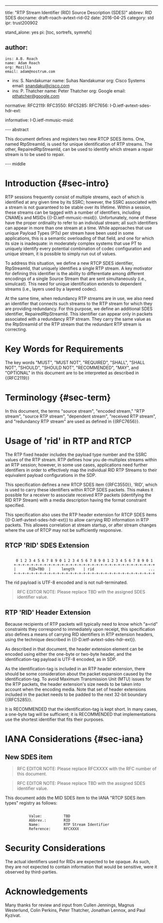 ---
title: "RTP Stream Identifier (RID) Source Description (SDES)"
abbrev: RID SDES
docname:  draft-roach-avtext-rid-02
date: 2016-04-25
category: std
ipr: trust200902

stand_alone: yes
pi: [toc, sortrefs, symrefs]

author:
-
    ins: A.B. Roach
    name: Adam Roach
    org: Mozilla
    email: adam@nostrum.com
-
    ins: S. Nandakumar
    name: Suhas Nandakumar
    org: Cisco Systems
    email: snandaku@cisco.com
-
    ins: P. Thatcher
    name: Peter Thatcher
    org: Google
    email: pthatcher@google.com

normative:
  RFC2119:
  RFC3550:
  RFC5285:
  RFC7656:
  I-D.ietf-avtext-sdes-hdr-ext:

informative:
  I-D.ietf-mmusic-msid:


--- abstract

This document defines and registers two new RTCP SDES items.
One, named RtpStreamId, is used for unique identification
of RTP streams. The other, RepairedRtpStreamId, can be used
to identify which stream a repair stream is to be used to repair.

--- middle

# Introduction {#sec-intro}

RTP sessions frequently consist of multiple streams, each of which is
identified at any given time by its SSRC; however, the SSRC associated
with a stream is not guaranteed to be stable over its lifetime. Within
a session, these streams can be tagged with a number of identifiers,
including CNAMEs and  MSIDs {{I-D.ietf-mmusic-msid}}. Unfortunately,
none of these have the proper ordinality to refer to an individual stream;
all such identifiers can appear in more than one stream at a time.
While approaches that use unique Payload Types (PTs) per stream have
been used in some applications, this is a semantic overloading of that
field, and one for which its size is inadequate: in moderately complex
systems that use PT to uniquely identify every potential combination of
codec configuration and unique stream, it is possible to simply run
out of values.

To address this situation, we define a new RTCP SDES identifier, RtpStreamId,
that uniquely identifies a single RTP stream. A key motivator for defining
this identifier is the ability to differentiate among different encodings of a
single Source Stream that are sent simultaneously (i.e., simulcast). This need
for unique identification extends to dependent streams (i.e., layers used by a
layered codec).

At the same time, when redundancy RTP streams are in use, we also need an
identifier that connects such streams to the RTP stream for which they are
providing redundancy. For this purpose, we define an additional SDES identifier,
RepairedRtpStreamId. This identifier can appear only in packets associated
with a redundancy RTP stream. They carry the same value as the RtpStreamId
of the RTP stream that the redundant RTP stream is correcting.

# Key Words for Requirements

The key words "MUST", "MUST NOT", "REQUIRED", "SHALL", "SHALL NOT",
"SHOULD", "SHOULD NOT", "RECOMMENDED", "MAY", and "OPTIONAL" in this
document are to be interpreted as described in {{RFC2119}}

# Terminology {#sec-term}

In this document, the terms "source stream", "encoded stream," "RTP stream",
"source RTP stream", "dependent stream", "received RTP stream", and
"redundancy RTP stream" are used as defined in {{RFC7656}}.

# Usage of 'rid' in RTP and RTCP

The RTP fixed header includes the payload type number and the SSRC values of
the RTP stream.  RTP defines how you de-multiplex streams within an RTP
session; however, in some use cases, applications need further identifiers in
order to effectively map the individual RID RTP Streams to their equivalent
payload configurations in the SDP.

This specification defines a new RTCP SDES item {{RFC3550}}, 'RID', which is
used to carry these identifiers within RTCP SDES packets.  This makes it
possible for a receiver to associate received RTP packets (identifying the
RID RTP Stream) with a media description having the format constraint
specified.

This specification also uses the RTP header extension for RTCP SDES items
{{I-D.ietf-avtext-sdes-hdr-ext}} to allow carrying RID information in RTP
packets. This allowes correlation at stream startup, or after stream changes
where the use of RTCP may not be sufficiently responsive.

## RTCP 'RID' SDES Extension

~~~~~~~

     0 1 2 3 4 5 6 7 8 9 0 1 2 3 4 5 6 7 8 9 0 1 2 3 4 5 6 7 8 9 0 1
    +-+-+-+-+-+-+-+-+-+-+-+-+-+-+-+-+-+-+-+-+-+-+-+-+-+-+-+-+-+-+-+-+
    |      RID=TBD  |     length    | rid                         ...
    +-+-+-+-+-+-+-+-+-+-+-+-+-+-+-+-+-+-+-+-+-+-+-+-+-+-+-+-+-+-+-+-+

~~~~~~~

The rid payload is UTF-8 encoded and is not null-terminated.

>RFC EDITOR NOTE: Please replace TBD with the assigned SDES identifier value.


## RTP 'RID' Header Extension

Because recipients of RTP packets will typically need to know which "a=rid"
constraints they correspond to immediately upon receipt, this specification
also defines a means of carrying RID identifiers in RTP extension headers,
using the technique described in {{I-D.ietf-avtext-sdes-hdr-ext}}.

As described in that document, the header extension element can be encoded
using either the one-byte or two-byte header, and the
identification-tag payload is UTF-8 encoded, as in SDP.

As the identification-tag is included in an RTP header extension, there should
be some consideration about the packet expansion caused by the
identification-tag. To avoid Maximum Transmission Unit (MTU) issues for the
RTP packets, the header extension's size needs to be taken into account when
the encoding media.  Note that set of header extensions included in the packet
needs to be padded to the next 32-bit boundary {{RFC5285}}.

It is RECOMMENDED that the identification-tag is kept short.  In many cases, a
one-byte tag will be sufficient; it is RECOMMENDED that implementations use
the shortest identifier that fits their purposes.

# IANA Considerations {#sec-iana}

## New SDES item

>RFC EDITOR NOTE: Please replace RFCXXXX with the RFC number of this document.

>RFC EDITOR NOTE: Please replace TBD with the assigned SDES identifier value.

This document adds the MID SDES item to the IANA "RTCP SDES item types"
registry as follows:

~~~~~~~~~~~~~~~

           Value:          TBD
           Abbrev.:        RID
           Name:           RTP Stream Identifier
           Reference:      RFCXXXX

~~~~~~~~~~~~~~~

# Security Considerations

The actual identifiers used for RIDs are expected to be opaque. As such, they
are not expected to contain information that would be sensitive, were it
observed by third-parties.

#  Acknowledgements
Many thanks for review and input from Cullen Jennings, Magnus Westerlund,
Colin Perkins, Peter Thatcher, Jonathan Lennox, and Paul Kyzivat.
